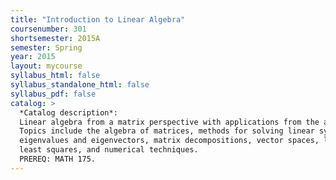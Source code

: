 ```yaml
---
title: "Introduction to Linear Algebra"
coursenumber: 301
shortsemester: 2015A
semester: Spring
year: 2015
layout: mycourse
syllabus_html: false
syllabus_standalone_html: false
syllabus_pdf: false
catalog: >
  *Catalog description*:
  Linear algebra from a matrix perspective with applications from the applied sciences.
  Topics include the algebra of matrices, methods for solving linear systems of equations,
  eigenvalues and eigenvectors, matrix decompositions, vector spaces, linear transformations,
  least squares, and numerical techniques.
  PREREQ: MATH 175.
---
```

